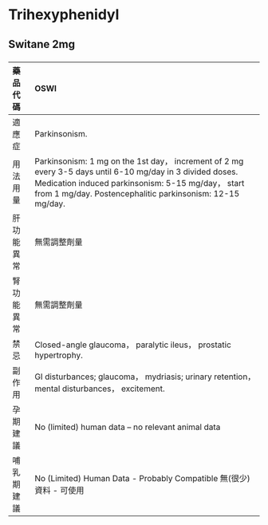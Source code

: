 # Trihexyphenidyl

## Switane 2mg

##### 

| 藥品代碼   | OSWI                                                                                                                                                                                                                        |
|:-----------|:----------------------------------------------------------------------------------------------------------------------------------------------------------------------------------------------------------------------------|
| 適應症     | Parkinsonism.                                                                                                                                                                                                               |
| 用法用量   | Parkinsonism: 1 mg on the 1st day， increment of 2 mg every 3-5 days until 6-10 mg/day in 3 divided doses. Medication induced parkinsonism: 5-15 mg/day， start from 1 mg/day. Postencephalitic parkinsonism: 12-15 mg/day. |
| 肝功能異常 | 無需調整劑量                                                                                                                                                                                                                |
| 腎功能異常 | 無需調整劑量                                                                                                                                                                                                                |
| 禁忌       | Closed-angle glaucoma， paralytic ileus， prostatic hypertrophy.                                                                                                                                                            |
| 副作用     | GI disturbances; glaucoma， mydriasis; urinary retention， mental disturbances， excitement.                                                                                                                                |
| 孕期建議   | No (limited) human data – no relevant animal data                                                                                                                                                                           |
| 哺乳期建議 | No (Limited) Human Data - Probably Compatible 無(很少)資料 - 可使用                                                                                                                                                         |

